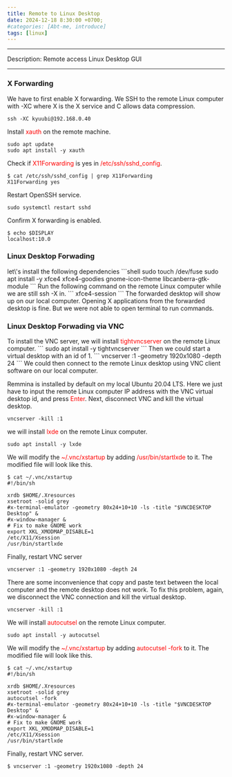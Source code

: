 ```yaml
---
title: Remote to Linux Desktop 
date: 2024-12-18 8:30:00 +0700;
#categories: [Abt-me, introduce]
tags: [linux]     
---
```


---
Description: Remote access Linux Desktop GUI

---
<h3><strong>X Forwarding</strong></h3>

We have to first enable X forwarding.
We SSH to the remote Linux computer with -XC where X is the X service and C allows data compression.
```shell
ssh -XC kyuubi@192.168.0.40
```
Install <span style="color:red">xauth</span> on the remote machine.
```shell
sudo apt update
sudo apt install -y xauth
```
Check if <span style="color:red">X11Forwarding</span> is yes in <span style="color:red">/etc/ssh/sshd_config</span>.
```shell
$ cat /etc/ssh/sshd_config | grep X11Forwarding
X11Forwarding yes
```
Restart OpenSSH service.
```
sudo systemctl restart sshd
```
Confirm X forwarding is enabled.
```shell
$ echo $DISPLAY
localhost:10.0
```
<h3><strong>Linux Desktop Forwading</strong></h3>
let\'s install the following dependencies
```shell
sudo touch /dev/fuse
sudo apt install -y xfce4 xfce4-goodies gnome-icon-theme libcanberra-gtk-module
```
Run the following command on the remote Linux computer while we are still ssh -X in.
```
xfce4-session
```
The forwarded desktop will show up on our local computer.  
Opening X applications from the forwarded desktop is fine. But we were not able to open terminal to run commands.
<h3><strong>Linux Desktop Forwading via VNC</strong></h3>
To install the VNC server, we will install <span style="color:red">tightvncserver</span> on the remote Linux computer.
```
sudo apt install -y tightvncserver
```
Then we could start a virtual desktop with an id of 1.
```
vncserver :1 -geometry 1920x1080 -depth 24
```
We could then connect to the remote Linux desktop using VNC client software on our local computer.

Remmina is installed by default on my local Ubuntu 20.04 LTS. Here we just have to input the remote Linux computer IP address with the VNC virtual desktop id, and press <span style="color:red">Enter</span>.
Next, disconnect VNC and kill the virtual desktop.
```
vncserver -kill :1
```
we will install <span style="color:red">lxde</span> on the remote Linux computer.
```
sudo apt install -y lxde
```
We will modify the <span style="color:red">~/.vnc/xstartup</span> by adding <span style="color:red">/usr/bin/startlxde</span> to it. The modified file will look like this.
```shell
$ cat ~/.vnc/xstartup
#!/bin/sh

xrdb $HOME/.Xresources
xsetroot -solid grey
#x-terminal-emulator -geometry 80x24+10+10 -ls -title "$VNCDESKTOP Desktop" &
#x-window-manager &
# Fix to make GNOME work
export XKL_XMODMAP_DISABLE=1
/etc/X11/Xsession
/usr/bin/startlxde
```
Finally, restart VNC server
```
vncserver :1 -geometry 1920x1080 -depth 24
```
There are some inconvenience that copy and paste text between the local computer and the remote desktop does not work. To fix this problem, again, we disconnect the VNC connection and kill the virtual desktop.
```
vncserver -kill :1
```
We will install <span style="color:red">autocutsel</span> on the remote Linux computer.
```
sudo apt install -y autocutsel
```
We will modify the <span style="color:red">~/.vnc/xstartup</span> by adding <span style="color:red">autocutsel -fork</span> to it. The modified file will look like this.
```shell
$ cat ~/.vnc/xstartup
#!/bin/sh

xrdb $HOME/.Xresources
xsetroot -solid grey
autocutsel -fork
#x-terminal-emulator -geometry 80x24+10+10 -ls -title "$VNCDESKTOP Desktop" &
#x-window-manager &
# Fix to make GNOME work
export XKL_XMODMAP_DISABLE=1
/etc/X11/Xsession
/usr/bin/startlxde
```
Finally, restart VNC server.
```
$ vncserver :1 -geometry 1920x1080 -depth 24
```